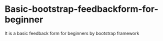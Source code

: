 # Basic-bootstrap-feedbackform-for-beginner
It is a basic feedback form for beginners by bootstrap framework
